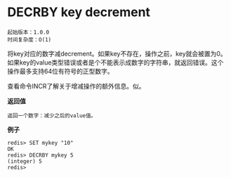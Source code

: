 # DECRBY key decrement

    起始版本：1.0.0
    时间复杂度：O(1)

将key对应的数字减decrement。如果key不存在，操作之前，key就会被置为0。如果key的value类型错误或者是个不能表示成数字的字符串，就返回错误。这个操作最多支持64位有符号的正型数字。

查看命令INCR了解关于增减操作的额外信息。似。

**返回值**

    返回一个数字：减少之后的value值。

**例子**

```
redis> SET mykey "10"
OK
redis> DECRBY mykey 5
(integer) 5
redis>
```
 